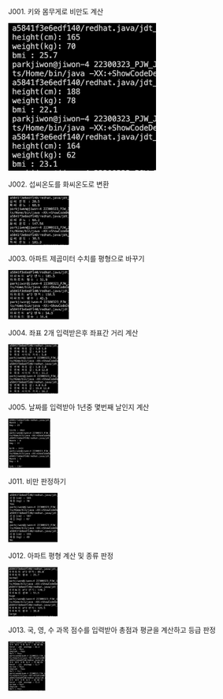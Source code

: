 J001. 키와 몸무게로 비만도 계산<br>

<img src= 'https://github.com/jiwonpark831/22300323_PJW_JAVA/blob/main/src/week5/screenshots/J001.png' height = 300>

J002. 섭씨온도를 화씨온도로 변환<br>

<img src= 'https://github.com/jiwonpark831/22300323_PJW_JAVA/blob/main/src/week5/screenshots/J002.png' height = 100>

J003. 아파트 제곱미터 수치를 평형으로 바꾸기<br>

<img src= 'https://github.com/jiwonpark831/22300323_PJW_JAVA/blob/main/src/week5/screenshots/J003.png' height = 100>

J004. 좌표 2개 입력받은후 좌표간 거리 계산<br>

<img src= 'https://github.com/jiwonpark831/22300323_PJW_JAVA/blob/main/src/week5/screenshots/J004.png' height = 100>

J005. 날짜를 입력받아 1년중 몇번째 날인지 계산<br>

<img src= 'https://github.com/jiwonpark831/22300323_PJW_JAVA/blob/main/src/week5/screenshots/J005.png' height = 100>

J011. 비만 판정하기<br>

<img src= 'https://github.com/jiwonpark831/22300323_PJW_JAVA/blob/main/src/week5/screenshots/J011.png' height = 100>

J012. 아파트 평형 계산 및 종류 판정<br>

<img src= 'https://github.com/jiwonpark831/22300323_PJW_JAVA/blob/main/src/week5/screenshots/J012.png' height = 100>

J013. 국, 영, 수 과목 점수를 입력받아 총점과 평균을 계산하고 등급 판정<br>

<img src= 'https://github.com/jiwonpark831/22300323_PJW_JAVA/blob/main/src/week5/screenshots/J013.png' height = 100>